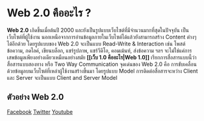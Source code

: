 # Web 2.0 คืออะไร ?
**Web 2.0** เกิดขึ้นเมื่อต้นปี 2000 และยังเป็นรูปแบบเว็บไซต์ที่มีจำนวนมากที่สุดในปัจจุบัน เป็นเว็บไซต์ที่ผู้ใช้งาน นอกเหนือจากการอ่านข้อมูลภายในเว็บไซต์ได้แล้วยังสามารถสร้าง Content ต่างๆ ได้อีกด้วย โดยรูปแบบของ Web 2.0 จะเป็นแบบ Read-Write & Interaction เช่น โพสต์ข้อความ, กดไลค์,  เขียนบล็อก, แชร์รูปภาพ, แชร์วีดีโอ, คอมเม้นท์,  ส่งข้อความ ฯลฯ จะไม่ใช่แค่การเสพข้อมูลเพียงอย่างเดียวเหมือนอย่างสมัย **[[เว็บ 1.0 คืออะไร|Web 1.0]]** เรียกการสื่อสารแบบนี้ว่าสื่อสารแบบสองทาง หรือ Two Way Communication  จุดเด่นของ Web 2.0 คือ การขับเคลื่อนด้วยข้อมูลบนเว็บไซต์ที่เหล่าผู้ใช้งานสร้างขึ้นมา โดยรูปแบบ Model การติดต่อสื่อสารจะหว่าง Client และ Server จะเป็นแบบ Client and Server Model

## ตัวอย่าง Web 2.0
[Facebook](https://www.facebook.com/)
[Twitter](https://twitter.com/)
[Youtube](https://www.youtube.com/)
